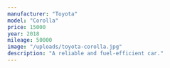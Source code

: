 ```yaml
---
manufacturer: "Toyota"
model: "Corolla"
price: 15000
year: 2018
mileage: 50000
image: "/uploads/toyota-corolla.jpg"
description: "A reliable and fuel-efficient car."
---
```

